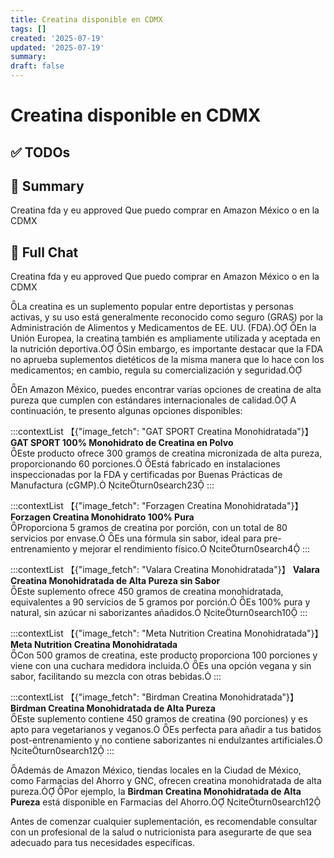 ```yaml
---
title: Creatina disponible en CDMX
tags: []
created: '2025-07-19'
updated: '2025-07-19'
summary:
draft: false
---
```


# Creatina disponible en CDMX

## ✅ TODOs


## 📌 Summary
Creatina fda y eu approved Que puedo comprar en Amazon México o en la CDMX

## 🧠 Full Chat


Creatina fda y eu approved Que puedo comprar en Amazon México o en la CDMX



La creatina es un suplemento popular entre deportistas y personas activas, y su uso está generalmente reconocido como seguro (GRAS) por la Administración de Alimentos y Medicamentos de EE. UU. (FDA). En la Unión Europea, la creatina también es ampliamente utilizada y aceptada en la nutrición deportiva. Sin embargo, es importante destacar que la FDA no aprueba suplementos dietéticos de la misma manera que lo hace con los medicamentos; en cambio, regula su comercialización y seguridad.

En Amazon México, puedes encontrar varias opciones de creatina de alta pureza que cumplen con estándares internacionales de calidad. A continuación, te presento algunas opciones disponibles:

:::contextList
【{"image_fetch": "GAT SPORT Creatina Monohidratada"}】
**GAT SPORT 100% Monohidrato de Creatina en Polvo**  
Este producto ofrece 300 gramos de creatina micronizada de alta pureza, proporcionando 60 porciones. Está fabricado en instalaciones inspeccionadas por la FDA y certificadas por Buenas Prácticas de Manufactura (cGMP). citeturn0search23
:::

:::contextList
【{"image_fetch": "Forzagen Creatina Monohidratada"}】
**Forzagen Creatina Monohidrato 100% Pura**  
Proporciona 5 gramos de creatina por porción, con un total de 80 servicios por envase. Es una fórmula sin sabor, ideal para pre-entrenamiento y mejorar el rendimiento físico. citeturn0search4
:::

:::contextList
【{"image_fetch": "Valara Creatina Monohidratada"}】
**Valara Creatina Monohidratada de Alta Pureza sin Sabor**  
Este suplemento ofrece 450 gramos de creatina monohidratada, equivalentes a 90 servicios de 5 gramos por porción. Es 100% pura y natural, sin azúcar ni saborizantes añadidos. citeturn0search10
:::

:::contextList
【{"image_fetch": "Meta Nutrition Creatina Monohidratada"}】
**Meta Nutrition Creatina Monohidratada**  
Con 500 gramos de creatina, este producto proporciona 100 porciones y viene con una cuchara medidora incluida. Es una opción vegana y sin sabor, facilitando su mezcla con otras bebidas.
:::

:::contextList
【{"image_fetch": "Birdman Creatina Monohidratada"}】
**Birdman Creatina Monohidratada de Alta Pureza**  
Este suplemento contiene 450 gramos de creatina (90 porciones) y es apto para vegetarianos y veganos. Es perfecta para añadir a tus batidos post-entrenamiento y no contiene saborizantes ni endulzantes artificiales. citeturn0search12
:::

Además de Amazon México, tiendas locales en la Ciudad de México, como Farmacias del Ahorro y GNC, ofrecen creatina monohidratada de alta pureza. Por ejemplo, la **Birdman Creatina Monohidratada de Alta Pureza** está disponible en Farmacias del Ahorro. citeturn0search12

Antes de comenzar cualquier suplementación, es recomendable consultar con un profesional de la salud o nutricionista para asegurarte de que sea adecuado para tus necesidades específicas.